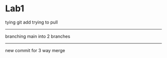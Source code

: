 # Lab1
tying git add
trying to pull
_____________
branching main into 2 branches 
_____________
new commit for 3 way merge 